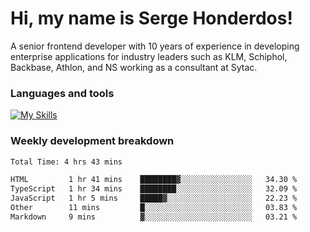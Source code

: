 # Hi, my name is Serge Honderdos!

A senior frontend developer with 10 years of experience in developing enterprise applications for industry leaders such as KLM, Schiphol, Backbase, Athlon, and NS working as a consultant at Sytac.

### Languages and tools
[![My Skills](https://skillicons.dev/icons?i=js,ts,angular,react,vue,nodejs,sqlite,postgres,mongodb,git,azure)](#)

### Weekly development breakdown
<!--START_SECTION:waka-->

```txt
Total Time: 4 hrs 43 mins

HTML         1 hr 41 mins    ████████▓░░░░░░░░░░░░░░░░   34.30 %
TypeScript   1 hr 34 mins    ████████░░░░░░░░░░░░░░░░░   32.09 %
JavaScript   1 hr 5 mins     █████▓░░░░░░░░░░░░░░░░░░░   22.23 %
Other        11 mins         █░░░░░░░░░░░░░░░░░░░░░░░░   03.83 %
Markdown     9 mins          ▓░░░░░░░░░░░░░░░░░░░░░░░░   03.21 %
```

<!--END_SECTION:waka-->
